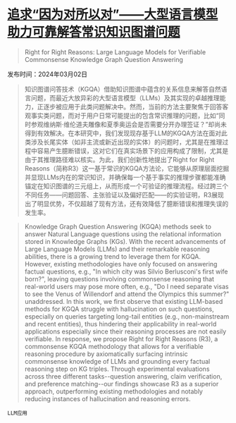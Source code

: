 # [追求“因为对所以对”——大型语言模型助力可靠解答常识知识图谱问题](https://arxiv.org/abs/2403.01390)

> Right for Right Reasons: Large Language Models for Verifiable Commonsense Knowledge Graph Question Answering

发布时间：2024年03月02日

> 知识图谱问答技术（KGQA）借助知识图谱中蕴含的关系信息来解答自然语言问题，而最近大放异彩的大型语言模型（LLMs）及其实现的卓越推理能力，正逐步被应用于此类问题解决中。然而，当前的方法主要聚焦于回答客观事实类问题，而对于用户日常可能提出的包含常识推理的问题，比如“同时参观维纳斯·维伦道夫雕像和夏季奥运会是否需要分开办理签证？”却尚未得到有效解决。在本研究中，我们发现现存基于LLM的KGQA方法在面对此类涉及长尾实体（如非主流或新近出现的实体）的问题时，尤其是在推理过程中容易产生臆断错误，这对它们在真实场景下的应用构成了限制，尤其是由于其推理路径难以核实。为此，我们创新性地提出了Right for Right Reasons（简称R3）这一基于常识的KGQA方法论，它能够从原理层面挖掘并显现LLMs内在的常识知识，并确保每一个基于事实的推理步骤都能准确锚定在知识图谱的三元组上，从而形成一个可验证的推理流程。经过跨三个不同任务——问题回答、主张验证以及偏好匹配——的实验证明，R3展现出了明显优势，不仅超越了现有方法，还有效降低了臆断错误和推理失误的发生率。

> Knowledge Graph Question Answering (KGQA) methods seek to answer Natural Language questions using the relational information stored in Knowledge Graphs (KGs). With the recent advancements of Large Language Models (LLMs) and their remarkable reasoning abilities, there is a growing trend to leverage them for KGQA. However, existing methodologies have only focused on answering factual questions, e.g., "In which city was Silvio Berlusconi's first wife born?", leaving questions involving commonsense reasoning that real-world users may pose more often, e.g., "Do I need separate visas to see the Venus of Willendorf and attend the Olympics this summer?" unaddressed. In this work, we first observe that existing LLM-based methods for KGQA struggle with hallucination on such questions, especially on queries targeting long-tail entities (e.g., non-mainstream and recent entities), thus hindering their applicability in real-world applications especially since their reasoning processes are not easily verifiable. In response, we propose Right for Right Reasons (R3), a commonsense KGQA methodology that allows for a verifiable reasoning procedure by axiomatically surfacing intrinsic commonsense knowledge of LLMs and grounding every factual reasoning step on KG triples. Through experimental evaluations across three different tasks--question answering, claim verification, and preference matching--our findings showcase R3 as a superior approach, outperforming existing methodologies and notably reducing instances of hallucination and reasoning errors.

`LLM应用`